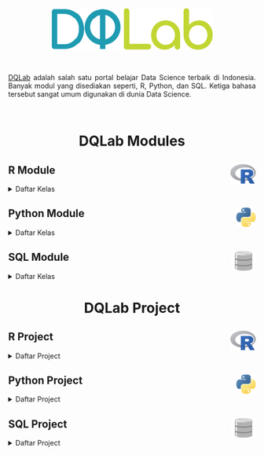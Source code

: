 <br />

<p align="center">
  <a href='https://academy.dqlab.id/main/learn_more'><img src="pic/dqlab_logo.png"></a>
</p>

<br />
<p align="justify">
  <a href="https://academy.dqlab.id/main/module">DQLab</a> adalah salah satu portal belajar Data Science terbaik di Indonesia. Banyak modul yang disediakan seperti, R, Python, dan SQL. Ketiga bahasa tersebut sangat umum digunakan di dunia Data Science. 
</p>

<br />

<h1 align="center">DQLab Modules</h1>

## R Module <a href='pic/r.png'><img src='pic/r.png' align="right" height="40" /></a>

<details><summary>Daftar Kelas</summary>

- [[🗂️](https://github.com/hilmireza09/DQLab/blob/main/r/1_Data%20Preparation%20in%20Data%20Science%20using%20R.R)] Data Preparation in Data Science using R

- [[🗂️](https://github.com/hilmireza09/DQLab/blob/main/r/2_Statistics%20using%20R%20for%20Data%20Science.R)] Statistics using R for Data Science

- [[🗂️](https://github.com/hilmireza09/DQLab/blob/main/r/3_Data%20Visualization%20in%20Data%20Science%20using%20R.R)] Data Visualization in Data Science using R

- [[🗂️](https://github.com/hilmireza09/DQLab/blob/main/r/4_Fundamental%20Data%20Visualization%20using%20R.R)] Fundamental Data Visualization using R

- [[🗂️](https://github.com/hilmireza09/DQLab/blob/main/r/5_Advanced%20Data%20Visualization%20with%20ggplot2%20using%20R.R)] Advanced Data Visualization with ggplot2 using R

- [[🗂️](https://github.com/hilmireza09/DQLab/blob/main/r/6_Data%20Science%20in%20Finance%20Credit%20Risk%20Analysis.R)] Data Science in Finance Credit Risk Analysis

- [[🗂️](https://github.com/hilmireza09/DQLab/blob/main/r/7_Data%20Science%20in%20Retail%20Market%20Basket%20Analysis.R)] Data Science in Retail Market Basket Analysis

- [[🗂️](https://github.com/hilmireza09/DQLab/blob/main/r/8_Data%20Science%20in%20Marketing%20Customer%20Segmentation.R)] Data Science in Marketing Customer Segmentation

- [[🗂️](https://github.com/hilmireza09/DQLab/blob/main/r/9_Data%20Science%20in%20Finance%20Dimension%20Reduction.R)] Data Science in Finance Dimension Reduction

- [[🗂️](https://github.com/hilmireza09/DQLab/blob/main/r/10_Analisis%20Data%20COVID19%20di%20Indonesia.R)] Analisis Data COVID19 di Indonesia

- [[🗂️](https://github.com/hilmireza09/DQLab/blob/main/r/11_A%20Walk%20Into%20Sensory%20Science.R)] A Walk Into Sensory Science

</details>

## Python Module <a href='pic/python.png'><img src='pic/python.png' align="right" height="40" /></a>

<details><summary>Daftar Kelas</summary>

- [[🗂️](https://github.com/hilmireza09/DQLab/blob/main/python/1_Python%20for%20Data%20Professional%20Beginner%20-%20Part%201.ipynb)] Python for Data Professional Beginner - Part 1

- [[🗂️](https://github.com/hilmireza09/DQLab/blob/main/python/2_Python%20for%20Data%20Professional%20Beginner%20-%20Part%202.ipynb)] Python for Data Professional Beginner - Part 2

- [[🗂️](https://github.com/hilmireza09/DQLab/blob/main/python/3_Python%20for%20Data%20Professional%20Beginner%20-%20Part%203.ipynb)] Python for Data Professional Beginner - Part 3

- [[🗂️](https://github.com/hilmireza09/DQLab/blob/main/python/4_Exploratory%20Data%20Analysis%20with%20Python%20for%20Beginner.ipynb)] Exploratory Data Analysis with Python for Beginner

- [[🗂️](https://github.com/hilmireza09/DQLab/blob/main/python/5_Data%20Visualization%20with%20Python%20Matplotlib%20for%20Beginner%20-%20Part%201.ipynb)] Data Visualization with Python Matplotlib for Beginner - Part 1

- [[🗂️](https://github.com/hilmireza09/DQLab/blob/main/python/6_Data%20Visualization%20with%20Python%20Matplotlib%20for%20Beginner%20-%20Part%202.ipynb)] Data Visualization with Python Matplotlib for Beginner - Part 2

- [[🗂️](https://github.com/hilmireza09/DQLab/blob/main/python/7_%20Data%20Quality%20with%20Python%20for%20Beginner.ipynb)] Data Quality with Python for Beginner

- [[🗂️](https://github.com/hilmireza09/DQLab/blob/main/python/8_Machine%20Learning%20With%20Python%20for%20Beginner.ipynb)] Machine Learning With Python for Beginner

- [[🗂️](https://github.com/hilmireza09/DQLab/blob/main/python/9_Fundamental%20Data%20Visualization%20with%20Python.ipynb)] Fundamental Data Visualization with Python

- [[🗂️](https://github.com/hilmireza09/DQLab/blob/main/python/10_Data%20Manipulation%20with%20Pandas%20-%20Part%201.ipynb)] Data Manipulation with Pandas - Part 1

- [[🗂️](https://github.com/hilmireza09/DQLab/blob/main/python/11_Data%20Manipulation%20with%20Pandas%20-%20Part%202.ipynb)] Data Manipulation with Pandas - Part 2

- [[🗂️](https://github.com/hilmireza09/DQLab/blob/main/python/12_Statistic%20using%20Python%20for%20Data%20Science%20-%20Part%201.ipynb)] Statistic using Python for Data Science - Part 1

- [[🗂️](https://github.com/hilmireza09/DQLab/blob/main/python/13_Statistic%20using%20Python%20for%20Data%20Science%20-%20Part%202.ipynb)] Statistic using Python for Data Science - Part 2

- [[🗂️](https://github.com/hilmireza09/DQLab/blob/main/python/14_Data%20Visualization%20using%20Plotnine.ipynb)] Data Visualization using Plotnine

</details>

## SQL Module <a href='pic/sql.png'><img src='pic/sql.png' align="right" height="40" /></a>

<details><summary>Daftar Kelas</summary>

- [[🗂️](https://github.com/hilmireza09/DQLab/blob/main/sql/1_Fundamental%20SQL%20Using%20SELECT%20Statement.sql)] Fundamental SQL Using SELECT Statement

- [[🗂️](https://github.com/hilmireza09/DQLab/blob/main/sql/2_Fundamental%20SQL%20Using%20FUNCTION%20and%20GROUP%20BY.sql)] Fundamental SQL Using FUNCTION and GROUP BY

- [[🗂️](https://github.com/hilmireza09/DQLab/blob/main/sql/3_Fundamental%20SQL%20Using%20INNER%20JOIN%20and%20UNION.sql)] Fundamental SQL Using INNER JOIN and UNION

- [[🗂️](https://github.com/hilmireza09/DQLab/blob/main/sql/4_Fundamental%20SQL%20Group%20By%20and%20Having.sql)] Fundamental SQL Group By and Having

- [[🗂️](https://github.com/hilmireza09/DQLab/blob/main/sql/5_Project%20Fundamental%20SQL%20Group%20By%20and%20Having.sql)] Project Fundamental SQL Group By and Having

</details>

<h1 align="center">DQLab Project</h1>

## R Project <a href='pic/r.png'><img src='pic/r.png' align="right" height="40" /></a>

<details><summary>Daftar Project</summary>

- [[🔒](https://github.com/hilmireza09/DQLab/blob/main/README.md)] coming soon

</details>

## Python Project <a href='pic/python.png'><img src='pic/python.png' align="right" height="40" /></a>

<details><summary>Daftar Project</summary>

- [[🗂️](https://github.com/hilmireza09/DQLab/blob/main/python/Project/1_Data%20Science%20Challenge%20with%20Python.ipynb)] Data Science Challenge with Python

- [[🗂️](https://github.com/hilmireza09/DQLab/blob/main/python/Project/2_Data%20Engineer%20Challenge%20with%20Python.ipynb)] Data Engineer Challenge with Python

- [[🗂️](https://github.com/hilmireza09/DQLab/blob/main/python/Project/3_Project%20Machine%20Learning%20with%20Python%20Building%20Recommender%20System.ipynb)] Project Machine Learning with Python Building Recommender System

- [[🗂️](https://github.com/hilmireza09/DQLab/blob/main/python/Project/4_Project%20Machine%20Learning%20with%20Python%20Building%20Recommender%20System%20with%20Similarity%20Function.ipynb)] Project Machine Learning with Python Building Recommender System with Similarity Function

- [[🗂️](https://github.com/hilmireza09/DQLab/blob/main/python/Project/5_Project%20Simple%20ETL%20with%20Pandas.ipynb)] Project Simple ETL with Pandas

</details>

## SQL Project <a href='pic/sql.png'><img src='pic/sql.png' align="right" height="40" /></a>

<details><summary>Daftar Project</summary>

- [[🗂️](https://github.com/hilmireza09/DQLab/blob/main/sql/1_Fundamental%20SQL%20Using%20SELECT%20Statement.sql)] Fundamental SQL Using SELECT Statement

- [[🗂️](https://github.com/hilmireza09/DQLab/blob/main/sql/2_Fundamental%20SQL%20Using%20FUNCTION%20and%20GROUP%20BY.sql)] Fundamental SQL Using FUNCTION and GROUP BY

- [[🗂️](https://github.com/hilmireza09/DQLab/blob/main/sql/3_Fundamental%20SQL%20Using%20INNER%20JOIN%20and%20UNION.sql)] Fundamental SQL Using INNER JOIN and UNION

- [[🗂️](https://github.com/hilmireza09/DQLab/blob/main/sql/4_Fundamental%20SQL%20Group%20By%20and%20Having.sql)] Fundamental SQL Group By and Having

- [[🗂️](https://github.com/hilmireza09/DQLab/blob/main/sql/5_Project%20Fundamental%20SQL%20Group%20By%20and%20Having.sql)] Project Fundamental SQL Group By and Having

</details>
